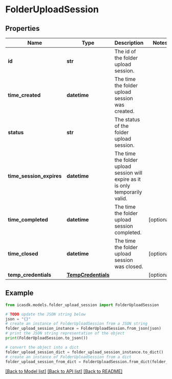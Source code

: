 # FolderUploadSession


## Properties

Name | Type | Description | Notes
------------ | ------------- | ------------- | -------------
**id** | **str** | The id of the folder upload session. | 
**time_created** | **datetime** | The time the folder upload session was created. | 
**status** | **str** | The status of the folder upload session. | 
**time_session_expires** | **datetime** | The time the folder upload session will expire as it is only temporarily valid. | 
**time_completed** | **datetime** | The time the folder upload session completed. | [optional] 
**time_closed** | **datetime** | The time the folder upload session was closed. | [optional] 
**temp_credentials** | [**TempCredentials**](TempCredentials.md) |  | [optional] 

## Example

```python
from icasdk.models.folder_upload_session import FolderUploadSession

# TODO update the JSON string below
json = "{}"
# create an instance of FolderUploadSession from a JSON string
folder_upload_session_instance = FolderUploadSession.from_json(json)
# print the JSON string representation of the object
print(FolderUploadSession.to_json())

# convert the object into a dict
folder_upload_session_dict = folder_upload_session_instance.to_dict()
# create an instance of FolderUploadSession from a dict
folder_upload_session_from_dict = FolderUploadSession.from_dict(folder_upload_session_dict)
```
[[Back to Model list]](../README.md#documentation-for-models) [[Back to API list]](../README.md#documentation-for-api-endpoints) [[Back to README]](../README.md)


